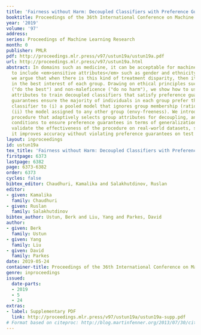 ```yaml
---
title: 'Fairness without Harm: Decoupled Classifiers with Preference Guarantees'
booktitle: Proceedings of the 36th International Conference on Machine Learning
year: '2019'
volume: '97'
address: 
series: Proceedings of Machine Learning Research
month: 0
publisher: PMLR
pdf: http://proceedings.mlr.press/v97/ustun19a/ustun19a.pdf
url: http://proceedings.mlr.press/v97/ustun19a.html
abstract: In domains such as medicine, it can be acceptable for machine learning models
  to include <em>sensitive attributes</em> such as gender and ethnicity. In this work,
  we argue that when there is this kind of treatment disparity, then it should be
  in the best interest of each group. Drawing on ethical principles such as beneficence
  ("do the best") and non-maleficence ("do no harm"), we show how to use sensitive
  attributes to train decoupled classifiers that satisfy preference guarantees. These
  guarantees ensure the majority of individuals in each group prefer their assigned
  classifier to (i) a pooled model that ignores group membership (rationality), and
  (ii) the model assigned to any other group (envy-freeness). We introduce a recursive
  procedure that adaptively selects group attributes for decoupling, and present formal
  conditions to ensure preference guarantees in terms of generalization error. We
  validate the effectiveness of the procedure on real-world datasets, showing that
  it improves accuracy without violating preference guarantees on test data.
layout: inproceedings
id: ustun19a
tex_title: 'Fairness without Harm: Decoupled Classifiers with Preference Guarantees'
firstpage: 6373
lastpage: 6382
page: 6373-6382
order: 6373
cycles: false
bibtex_editor: Chaudhuri, Kamalika and Salakhutdinov, Ruslan
editor:
- given: Kamalika
  family: Chaudhuri
- given: Ruslan
  family: Salakhutdinov
bibtex_author: Ustun, Berk and Liu, Yang and Parkes, David
author:
- given: Berk
  family: Ustun
- given: Yang
  family: Liu
- given: David
  family: Parkes
date: 2019-05-24
container-title: Proceedings of the 36th International Conference on Machine Learning
genre: inproceedings
issued:
  date-parts:
  - 2019
  - 5
  - 24
extras:
- label: Supplementary PDF
  link: http://proceedings.mlr.press/v97/ustun19a/ustun19a-supp.pdf
# Format based on citeproc: http://blog.martinfenner.org/2013/07/30/citeproc-yaml-for-bibliographies/
---
```

